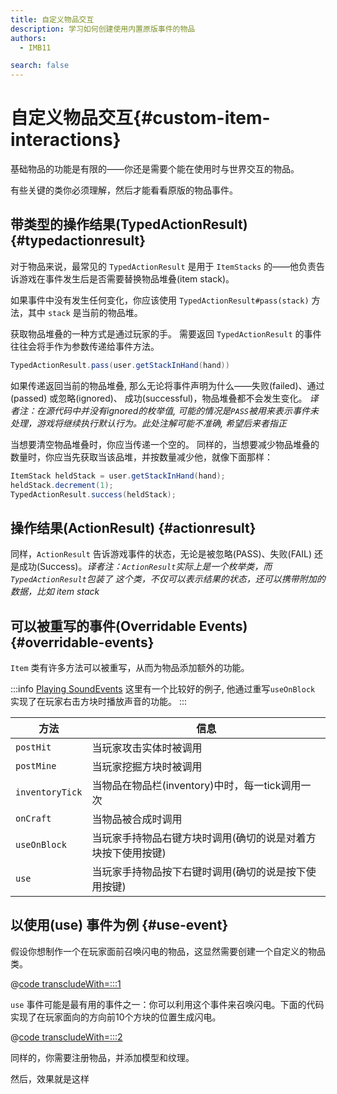 ```yaml
---
title: 自定义物品交互
description: 学习如何创建使用内置原版事件的物品
authors:
  - IMB11

search: false
---
```


# 自定义物品交互{#custom-item-interactions}

基础物品的功能是有限的——你还是需要个能在使用时与世界交互的物品。

有些关键的类你必须理解，然后才能看看原版的物品事件。

## 带类型的操作结果(TypedActionResult) {#typedactionresult}

对于物品来说，最常见的 `TypedActionResult` 是用于 `ItemStacks` 的——他负责告诉游戏在事件发生后是否需要替换物品堆叠(item stack)。

如果事件中没有发生任何变化，你应该使用 `TypedActionResult#pass(stack)` 方法，其中 `stack` 是当前的物品堆。

获取物品堆叠的一种方式是通过玩家的手。 需要返回 `TypedActionResult` 的事件往往会将手作为参数传递给事件方法。

```java
TypedActionResult.pass(user.getStackInHand(hand))
```

如果传递返回当前的物品堆叠, 那么无论将事件声明为什么——失败(failed)、通过(passed) 或忽略(ignored)、 成功(successful)，物品堆叠都不会发生变化。 _译者注：在源代码中并没有ignored的枚举值, 可能的情况是`PASS`被用来表示事件未处理，游戏将继续执行默认行为。此处注解可能不准确, 希望后来者指正_

当想要清空物品堆叠时，你应当传递一个空的。 同样的，当想要减少物品堆叠的数量时，你应当先获取当该品堆，并按数量减少他，就像下面那样：

```java
ItemStack heldStack = user.getStackInHand(hand);
heldStack.decrement(1);
TypedActionResult.success(heldStack);
```

## 操作结果(ActionResult) {#actionresult}

同样，`ActionResult` 告诉游戏事件的状态，无论是被忽略(PASS)、失败(FAIL) 还是成功(Success)。_译者注：`ActionResult`实际上是一个枚举类，而`TypedActionResult`包装了 这个类，不仅可以表示结果的状态，还可以携带附加的数据，比如 item stack_

## 可以被重写的事件(Overridable Events) {#overridable-events}

`Item` 类有许多方法可以被重写，从而为物品添加额外的功能。

:::info
[Playing SoundEvents](../sounds/using-sounds) 这里有一个比较好的例子, 他通过重写`useOnBlock` 实现了在玩家右击方块时播放声音的功能。
:::

| 方法              | 信息                                                 |
| --------------- | -------------------------------------------------- |
| `postHit`       | 当玩家攻击实体时被调用                                        |
| `postMine`      | 当玩家挖掘方块时被调用                                        |
| `inventoryTick` | 当物品在物品栏(inventory)中时，每一tick调用一次 |
| `onCraft`       | 当物品被合成时调用                                          |
| `useOnBlock`    | 当玩家手持物品右键方块时调用(确切的说是对着方块按下使用按键) |
| `use`           | 当玩家手持物品按下右键时调用(确切的说是按下使用按键)     |

## 以使用(use) 事件为例 {#use-event}

假设你想制作一个在玩家面前召唤闪电的物品，这显然需要创建一个自定义的物品类。

@[code transcludeWith=:::1](@/reference/1.21/src/main/java/com/example/docs/item/custom/LightningStick.java)

`use` 事件可能是最有用的事件之一：你可以利用这个事件来召唤闪电。下面的代码实现了在玩家面向的方向前10个方块的位置生成闪电。

@[code transcludeWith=:::2](@/reference/1.21/src/main/java/com/example/docs/item/custom/LightningStick.java)

同样的，你需要注册物品，并添加模型和纹理。

然后，效果就是这样

<VideoPlayer src="/assets/develop/items/custom_items_0.webm" title="Using the Lightning Stick" />
